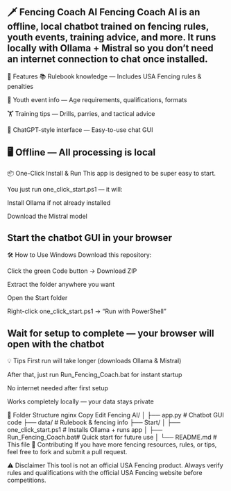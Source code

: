 🗡️ Fencing Coach AI
Fencing Coach AI is an offline, local chatbot trained on fencing rules, youth events, training advice, and more.
It runs locally with Ollama + Mistral so you don’t need an internet connection to chat once installed.
----------------------------------------------------------------------------------------------------------------------------------------------------------------------

🚀 Features
📚 Rulebook knowledge — Includes USA Fencing rules & penalties

🧒 Youth event info — Age requirements, qualifications, formats

🏋 Training tips — Drills, parries, and tactical advice

💬 ChatGPT-style interface — Easy-to-use chat GUI

🖥 Offline — All processing is local
----------------------------------------------------------------------------------------------------------------------------------------------------------------------

📦 One-Click Install & Run
This app is designed to be super easy to start.

You just run one_click_start.ps1 — it will:

Install Ollama if not already installed

Download the Mistral model

Start the chatbot GUI in your browser
----------------------------------------------------------------------------------------------------------------------------------------------------------------------

🛠 How to Use
Windows
Download this repository:

Click the green Code button → Download ZIP

Extract the folder anywhere you want

Open the Start folder

Right-click one_click_start.ps1 → “Run with PowerShell”

Wait for setup to complete — your browser will open with the chatbot
----------------------------------------------------------------------------------------------------------------------------------------------------------------------

💡 Tips
First run will take longer (downloads Ollama & Mistral)

After that, just run Run_Fencing_Coach.bat for instant startup

No internet needed after first setup

Works completely locally — your data stays private

📂 Folder Structure
nginx
Copy
Edit
Fencing AI/
│
├── app.py                  # Chatbot GUI code
├── data/                   # Rulebook & fencing info
├── Start/
│   ├── one_click_start.ps1  # Installs Ollama + runs app
│   ├── Run_Fencing_Coach.bat# Quick start for future use
│
└── README.md               # This file
🤝 Contributing
If you have more fencing resources, rules, or tips, feel free to fork and submit a pull request.

⚠️ Disclaimer
This tool is not an official USA Fencing product.
Always verify rules and qualifications with the official USA Fencing website before competitions.
